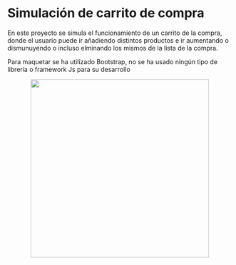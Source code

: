 # Simulación de carrito de compra
 En este proyecto se simula el funcionamiento de un carrito de la compra, donde el usuario puede ir añadiendo distintos productos e ir aumentando o dismunuyendo o incluso elminando los mismos de la lista de la compra.
 
 Para maquetar se ha utilizado Bootstrap, no se ha usado ningún tipo de librería o framework Js para su desarrollo
 
  <p align="center">
   <img height="400em" src="https://raw.githubusercontent.com/AGCG1991/AGCG1991.github.io/master/img/CarritoCompra.PNG" />

</p>
